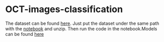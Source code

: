 # OCT-images-classification
The dataset can be found [here](https://www.kaggle.com/datasets/paultimothymooney/kermany2018?resource=download).
Just put the dataset under the same path with the [notebook](https://github.com/Meltryllis628/OCT-images-classification/blob/main/resnet_for_oct2017.ipynb) and unzip. Then run the code in the notebook.Models can be found [here](https://drive.google.com/drive/folders/11RRWC_uiqZTRysanFze6WHiVVfEexAuu?usp=share_link)
